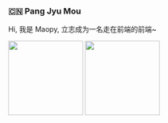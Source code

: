 ### :cn: Pang Jyu Mou

<p align="left">Hi, 我是 Maopy, 立志成为一名走在前端的前端~</p>

<p>
  <img
    src="https://github-readme-stats.vercel.app/api?username=maopy&show_icons=true&icon_color=fa8d3e&text_color=575f66&bg_color=fafafa&hide_title=true&title_color=f2ae49"
    height="150"
  />
  <img
    src="https://github-readme-stats.vercel.app/api/top-langs/?username=maopy&layout=compact&bg_color=fafafa&title_color=399ee6"
    height="150"
  />
</p>
